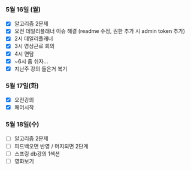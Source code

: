 ### 5월 16일 (월)
- [x] 알고리즘 2문제
- [x] 오전 데일리플래너 이슈 해결 (readme 수정, 권한 추가 시 admin token 추가)
- [x] 2시 데일리플래너
- [x] 3시 영상근로 회의
- [x] 4시 면담
- [x] ~6시 좀 쉬자...
- [x] 지난주 강의 들은거 복기

### 5월 17일(화)
- [x] 오전강의
- [x] 페어시작

### 5월 18일(수)
- [ ] 알고리즘 2문제
- [ ] 피드백오면 반영 / 머지되면 2단계
- [ ] 스프링 db강의 1섹션
- [ ] 영화보기
